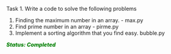 Task 1. Write a code to solve the following problems

1. Finding the maximum number in an array. - max.py
2. Find prime number in an array - pirme.py
3. Implement a sorting algorithm that you find easy. bubble.py



<i style="color: green ; font-weight: 800">
  Status: Completed
</i>

